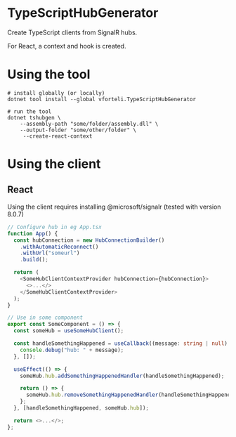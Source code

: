 # TypeScriptHubGenerator

Create TypeScript clients from SignalR hubs.

For React, a context and hook is created.

# Using the tool

```
# install globally (or locally)
dotnet tool install --global vforteli.TypeScriptHubGenerator

# run the tool
dotnet tshubgen \
    --assembly-path "some/folder/assembly.dll" \
    --output-folder "some/other/folder" \
     --create-react-context
```

# Using the client

## React

Using the client requires installing @microsoft/signalr (tested with version 8.0.7)

```typescript jsx
// Configure hub in eg App.tsx
function App() {
  const hubConnection = new HubConnectionBuilder()
    .withAutomaticReconnect()
    .withUrl("someurl")
    .build();

  return (
    <SomeHubClientContextProvider hubConnection={hubConnection}>
      <>...</>
    </SomeHubClientContextProvider>
  );
}
```

```typescript jsx
// Use in some component
export const SomeComponent = () => {
  const someHub = useSomeHubClient();

  const handleSomethingHappened = useCallback((message: string | null) => {
    console.debug("hub: " + message);
  }, []);

  useEffect(() => {
    someHub.hub.addSomethingHappenedHandler(handleSomethingHappened);

    return () => {
      someHub.hub.removeSomethingHappenedHandler(handleSomethingHappened);
    };
  }, [handleSomethingHappened, someHub.hub]);

  return <>...</>;
};
```
